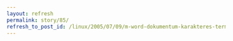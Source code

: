 ```yaml
---
layout: refresh
permalink: story/85/
refresh_to_post_id: /linux/2005/07/09/m-word-dokumentum-karakteres-terminlban
---
```

